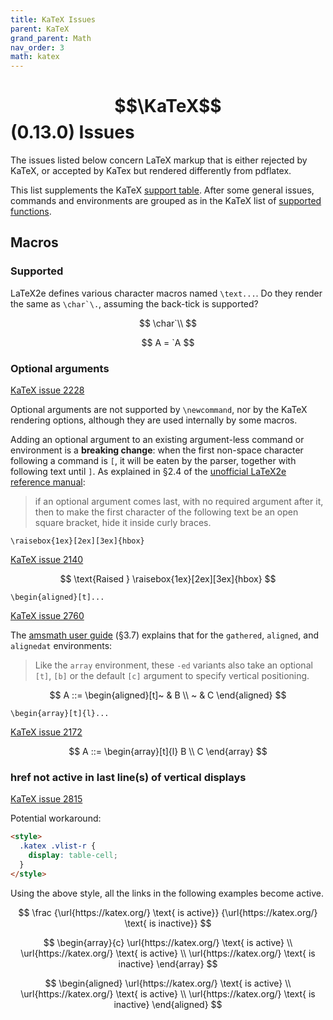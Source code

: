 ```yaml
---
title: KaTeX Issues
parent: KaTeX
grand_parent: Math
nav_order: 3
math: katex
---
```


# $$\KaTeX$$ (0.13.0) Issues

The issues listed below concern LaTeX markup that is either rejected by KaTeX,
or accepted by KaTex but rendered differently from pdflatex.

This list supplements the KaTeX [support table].
After some general issues, commands and environments are grouped as in the KaTeX list of [supported functions].

## Macros

### Supported

LaTeX2e defines various character macros named `\text...`.
Do they render the same as ``\char`\.``, assuming the back-tick is supported?

$$
  \char`\\
$$

$$
  A = `A
$$

### Optional arguments

[KaTeX issue 2228](https://github.com/KaTeX/KaTeX/issues/2228)

Optional arguments are not supported by `\newcommand`, nor by the KaTeX rendering options, although they are used internally by some macros.

Adding an optional argument to an existing argument-less command or environment is a __breaking change__:
when the first non-space character following a command is `[`,
it will be eaten by the parser, together with following text until `]`.
As explained in §2.4 of the [unofficial LaTeX2e reference manual]:

> if an optional argument comes last, with no required argument after it, 
> then to make the first character of the following text be an open square bracket,
> hide it inside curly braces.

`\raisebox{1ex}[2ex][3ex]{hbox}`

[KaTeX issue 2140](https://github.com/KaTeX/KaTeX/issues/2140)

$$
  \text{Raised } \raisebox{1ex}[2ex][3ex]{hbox}
$$

`\begin{aligned}[t]...`

[KaTeX issue 2760](https://github.com/KaTeX/KaTeX/issues/2760)

The [amsmath user guide] (§3.7) explains that for the `gathered`, `aligned`, and `alignedat` environments:

> Like the `array` environment, these `-ed` variants also take an optional `[t]`,
> `[b]` or the default `[c]` argument to specify vertical positioning.

$$
  A ::= \begin{aligned}[t]~ & B \\ ~ & C \end{aligned}
$$

`\begin{array}[t]{l}...`

[KaTeX issue 2172](https://github.com/KaTeX/KaTeX/issues/2172)

$$
  A ::= \begin{array}[t]{l} B \\ C \end{array}
$$

### href not active in last line(s) of vertical displays

[KaTeX issue 2815](https://github.com/KaTeX/KaTeX/issues/2815)

Potential workaround:

```html
<style>
  .katex .vlist-r {
    display: table-cell;
  }
</style>
```

Using the above style, all the links in the following examples become active.

$$
  \frac
  {\url{https://katex.org/} \text{ is active}}
  {\url{https://katex.org/} \text{ is inactive}}
$$

$$
  \begin{array}{c}
    \url{https://katex.org/} \text{ is active} \\
    \url{https://katex.org/} \text{ is active} \\
    \url{https://katex.org/} \text{ is inactive}
  \end{array}
$$

$$
  \begin{aligned}
    \url{https://katex.org/} \text{ is active} \\
    \url{https://katex.org/} \text{ is active} \\
    \url{https://katex.org/} \text{ is inactive}
  \end{aligned}
$$





[support table]: https://katex.org/docs/support_table.html

[supported functions]: https://katex.org/docs/supported.html

[unofficial LaTeX2e reference manual]: http://tug.org/texinfohtml/latex2e.html

[amsmath user guide]: http://mirrors.ctan.org/macros/latex/required/amsmath/amsldoc.pdf
